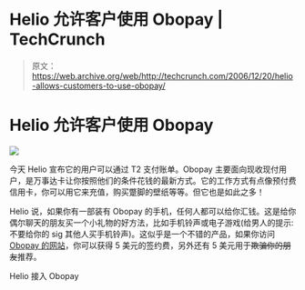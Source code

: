 # Helio 允许客户使用 Obopay | TechCrunch

> 原文：<https://web.archive.org/web/http://techcrunch.com/2006/12/20/helio-allows-customers-to-use-obopay/>

# Helio 允许客户使用 Obopay

![](img/b09666d5afd04bbdbd54a17ae960129a.png)

今天 Helio 宣布它的用户可以通过 T2 支付账单。Obopay 主要面向现收现付用户，是万事达卡让你按照他们的条件花钱的最新方式。它的工作方式有点像预付费信用卡，你可以用它来充值，购买蹩脚的壁纸等等。但它也是如此之多！

Helio 说，如果你有一部装有 Obopay 的手机，任何人都可以给你汇钱。这是给你偶尔聊天的朋友买一个小礼物的好方法，比如手机铃声或电子游戏(给男人的提示:不要给你的 sig 其他人买手机铃声)。这似乎是一个不错的产品，如果你访问 [Obopay 的网站](https://web.archive.org/web/20130627200738/https://www.obopay.com/consumer/)，你可以获得 5 美元的签约费，另外还有 5 美元用于~~欺骗你的朋友~~推荐。

Helio 接入 Obopay